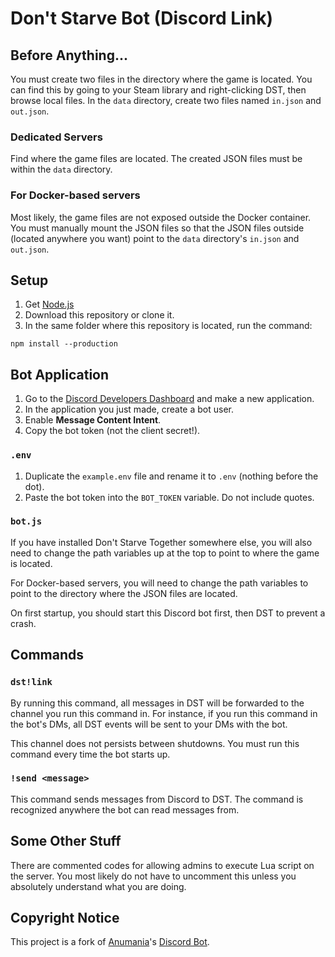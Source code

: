 # Don't Starve Bot (Discord Link)

## Before Anything...

You must create two files in the directory where the game is located. You can find this by going to your Steam library and right-clicking DST, then browse local files. In the `data` directory, create two files named `in.json` and `out.json`.

### Dedicated Servers

Find where the game files are located. The created JSON files must be within the `data` directory.

### For Docker-based servers

Most likely, the game files are not exposed outside the Docker container. You must manually mount the JSON files so that the JSON files outside (located anywhere you want) point to the `data` directory's `in.json` and `out.json`.

## Setup

1. Get [Node.js](https://nodejs.org/en/)
2. Download this repository or clone it.
3. In the same folder where this repository is located, run the command:

`npm install --production`

## Bot Application

1. Go to the [Discord Developers Dashboard](https://discord.com/developers/applications) and make a new application.
2. In the application you just made, create a bot user.
3. Enable **Message Content Intent**.
4. Copy the bot token (not the client secret!).

### `.env`

1. Duplicate the `example.env` file and rename it to `.env` (nothing before the dot).
2. Paste the bot token into the `BOT_TOKEN` variable. Do not include quotes.

### `bot.js`

If you have installed Don't Starve Together somewhere else, you will also need to change the path variables up at the top to point to where the game is located.

For Docker-based servers, you will need to change the path variables to point to the directory where the JSON files are located.

On first startup, you should start this Discord bot first, then DST to prevent a crash.

## Commands

### `dst!link`

By running this command, all messages in DST will be forwarded to the channel you run this command in. For instance, if you run this command in the bot's DMs, all DST events will be sent to your DMs with the bot.

This channel does not persists between shutdowns. You must run this command every time the bot starts up.

### `!send <message>`

This command sends messages from Discord to DST. The command is recognized anywhere the bot can read messages from.

## Some Other Stuff

There are commented codes for allowing admins to execute Lua script on the server. You most likely do not have to uncomment this unless you absolutely understand what you are doing.

## Copyright Notice

This project is a fork of [Anumania](https://github.com/Anumania)'s [Discord Bot](https://github.com/Anumania/dont_starve_bot).
